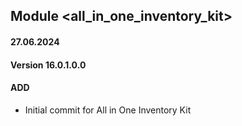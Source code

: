 ## Module <all_in_one_inventory_kit>

#### 27.06.2024
#### Version 16.0.1.0.0
#### ADD
- Initial commit for All in One Inventory Kit
